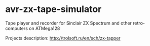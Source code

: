 # avr-zx-tape-simulator
Tape player and recorder for Sinclair ZX Spectrum and other retro-computers on ATMega128

Projects description: http://trolsoft.ru/en/sch/zx-tapper

